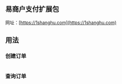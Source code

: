 ## 易商户支付扩展包

网址：[https://1shanghu.com](https://1shanghu.com)

## 用法

### 创建订单

```php

```

### 查询订单

```php

```